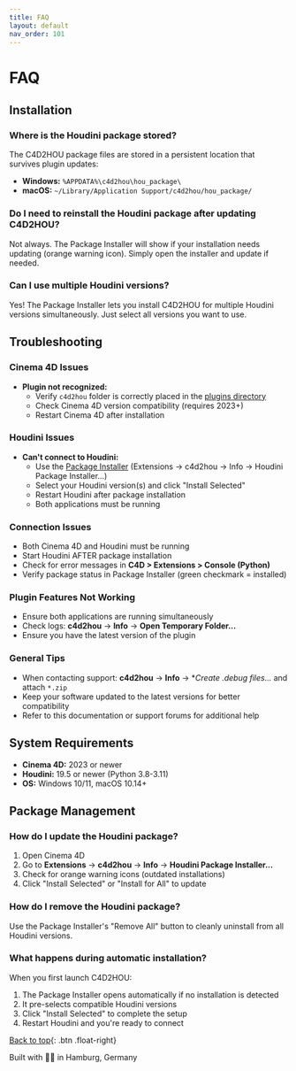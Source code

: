 ```yaml
---
title: FAQ
layout: default
nav_order: 101
---
```


# FAQ

## Installation

### Where is the Houdini package stored?
The C4D2HOU package files are stored in a persistent location that survives plugin updates:
- **Windows:** `%APPDATA%\c4d2hou\hou_package\`
- **macOS:** `~/Library/Application Support/c4d2hou/hou_package/`

### Do I need to reinstall the Houdini package after updating C4D2HOU?
Not always. The Package Installer will show if your installation needs updating (orange warning icon). Simply open the installer and update if needed.

### Can I use multiple Houdini versions?
Yes! The Package Installer lets you install C4D2HOU for multiple Houdini versions simultaneously. Just select all versions you want to use.

## Troubleshooting

### Cinema 4D Issues
- **Plugin not recognized:**
  - Verify `c4d2hou` folder is correctly placed in the [plugins directory]({{site.baseurl}}/install.html#option-b-manual-installation)
  - Check Cinema 4D version compatibility (requires 2023+)
  - Restart Cinema 4D after installation

### Houdini Issues
- **Can't connect to Houdini:**
  - Use the [Package Installer]({{site.baseurl}}/install.html#automatic-package-installation) (Extensions → c4d2hou → Info → Houdini Package Installer...)
  - Select your Houdini version(s) and click "Install Selected"
  - Restart Houdini after package installation
  - Both applications must be running

### Connection Issues
- Both Cinema 4D and Houdini must be running
- Start Houdini AFTER package installation
- Check for error messages in **C4D > Extensions > Console (Python)**
- Verify package status in Package Installer (green checkmark = installed)

### Plugin Features Not Working
- Ensure both applications are running simultaneously
- Check logs: **c4d2hou** → **Info** → **Open Temporary Folder...**
- Ensure you have the latest version of the plugin

### General Tips
- When contacting support: **c4d2hou** → **Info** → **Create *.debug files...** and attach `*.zip`
- Keep your software updated to the latest versions for better compatibility
- Refer to this documentation or support forums for additional help

## System Requirements
- **Cinema 4D:** 2023 or newer
- **Houdini:** 19.5 or newer (Python 3.8-3.11)
- **OS:** Windows 10/11, macOS 10.14+

## Package Management

### How do I update the Houdini package?
1. Open Cinema 4D
2. Go to **Extensions** → **c4d2hou** → **Info** → **Houdini Package Installer...**
3. Check for orange warning icons (outdated installations)
4. Click "Install Selected" or "Install for All" to update

### How do I remove the Houdini package?
Use the Package Installer's "Remove All" button to cleanly uninstall from all Houdini versions.

### What happens during automatic installation?
When you first launch C4D2HOU:
1. The Package Installer opens automatically if no installation is detected
2. It pre-selects compatible Houdini versions
3. Click "Install Selected" to complete the setup
4. Restart Houdini and you're ready to connect

[Back to top](#top){: .btn .float-right}

<div class="footer-info">
  <span class="connection-status">Built with 💙🧡 in Hamburg, Germany</span>
</div>

<link rel="stylesheet" href="{{ '/assets/css/general.css' | relative_url }}">
